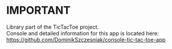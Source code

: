 # IMPORTANT
Library part of the TicTacToe project.      
Console and detailed information for this app is located here: https://github.com/DominikSzczesniak/console-tic-tac-toe-app

